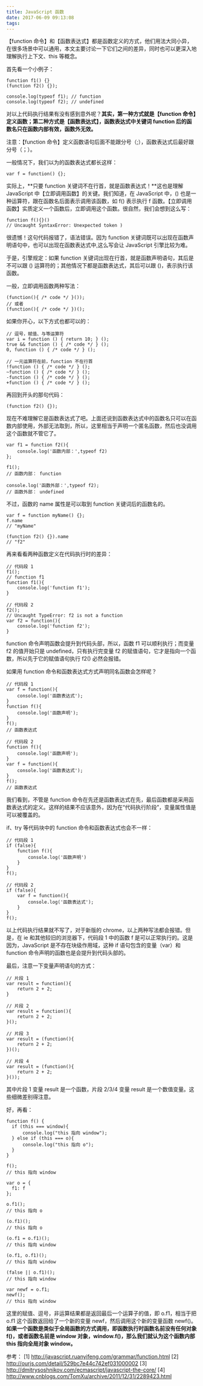 ```yaml
---
title: JavaScript 函数
date: 2017-06-09 09:13:08
tags:
---
```


【function 命令】和【函数表达式】都是函数定义的方式，他们用法大同小异，在很多场景中可以通用，本文主要讨论一下它们之间的差异，同时也可以更深入地理解执行上下文、this 等概念。

<!-- more -->

首先看一个小例子：

```
function f1() {}
(function f2() {});

console.log(typeof f1); // function
console.log(typeof f2); // undefined
```

对以上代码执行结果有没有感到意外呢？**其实，第一种方式就是【function 命令】定义函数；第二种方式是【函数表达式】，函数表达式中关键词 function 后的函数名只在函数内部有效，函数外无效。**

注意：【function 命令】定义函数语句后面不能跟分号（;），函数表达式后最好跟分号（；）。

一般情况下，我们以为的函数表达式都长这样：

```
var f = function() {};
```

实际上，**只要 function 关键词不在行首，就是函数表达式！**这也是理解 JavaScript 中【立即调用函数】的关键。我们知道，在 JavaScript 中，() 也是一种运算符，跟在函数名后面表示调用该函数，如 f() 表示执行 f 函数。【立即调用函数】实质定义一个函数后，立即调用这个函数。很自然，我们会想到这么写：

```
function f(){}()
// Uncaught SyntaxError: Unexpected token )
```

很遗憾！这句代码报错了，语法错误。因为 function 关键词既可以出现在函数声明语句中，也可以出现在函数表达式中,这么写会让 JavaScript 引擎比较为难。

于是，引擎规定：如果 function 关键词出现在行首，就是函数声明语句，其后是不可以跟 () 运算符的；其他情况下都是函数表达式，其后可以跟 ()，表示执行该函数。

一般，立即调用函数两种写法：

```
(function(){ /* code */ }());
// 或者
(function(){ /* code */ })();
```

如果你开心，以下方式也都可以的：

```
// 逗号，赋值、与等运算符
var i = function () { return 10; } ();
true && function () { /* code */ } ();
0, function () { /* code */ } ();

// 一元运算符在前，function 不在行首
!function () { /* code */ } ();
~function () { /* code */ } ();
-function () { /* code */ } ();
+function () { /* code */ } ();
```

再回到开头的那句代码：

```
(function f2() {});
```

现在不难理解它是函数表达式了吧。上面还说到函数表达式中的函数名只可以在函数内部使用，外部无法取到，所以，这里相当于声明一个匿名函数，然后也没调用这个函数就不管它了。

```
var f1 = function f2(){
    console.log('函数内部：',typeof f2)
};

f1();
// 函数内部： function

console.log('函数外部：',typeof f2);
// 函数外部： undefined
```

不过，函数的 name 属性是可以取到 function 关键词后的函数名的。

```
var f = function myName() {};
f.name 
// "myName"

(function f2() {}).name
// "f2"
```

再来看看两种函数定义在代码执行时的差异：

```
// 代码段 1
f1();
// function f1
function f1(){
    console.log('function f1');
}

// 代码段 2
f2();
// Uncaught TypeError: f2 is not a function
var f2 = function(){
    console.log('function f2');
}
```

function 命令声明函数会提升到代码头部，所以，函数 f1 可以顺利执行；而变量 f2 的值开始只是 undefined，只有执行完变量 f2 的赋值语句，它才是指向一个函数，所以先于它的赋值语句执行 f2() 必然会报错。

如果用 function 命令和函数表达式方式声明同名函数会怎样呢？

```
// 代码段 1
var f = function(){
    console.log('函数表达式');
}
function f(){
    console.log('函数声明');
}
f();
// 函数表达式

// 代码段 2
function f(){
    console.log('函数声明');
}
var f = function(){
    console.log('函数表达式');
}
f();
// 函数表达式
```

我们看到，不管是 function 命令在先还是函数表达式在先，最后函数都是采用函数表达式的定义。这样的结果不应该意外，因为在“代码执行阶段”，变量属性值是可以被覆盖的。

if、try 等代码块中的 function 命令和函数表达式也会不一样：

```
// 代码段 1
if (false){
    function f(){
        console.log('函数声明')
    }
}
f(); 

// 代码段 2
if (false){
    var f = function(){
        console.log('函数表达式');
    }
}
f();
```

以上代码执行结果就不写了，对于新版的 chrome，以上两种写法都会报错。但是，在 ie 和其他较旧的浏览器下，代码段 1 中的函数 f 是可以正常执行的。这是因为，JavaScript 是不存在块级作用域，这种 if 语句包含的变量（var）和 function 命令声明的函数也是会提升到代码头部的。

最后，注意一下变量声明语句的方式：

```
// 片段 1
var result = function(){
    return 2 + 2;
}

// 片段 2
var result = function(){
    return 2 + 2;
}();

// 片段 3
var result = (function(){
    return 2 + 2;
})();

// 片段 4
var result = (function(){
    return 2 + 2;
}());
```

其中片段 1 变量 result 是一个函数，片段 2/3/4 变量 result 是一个数值变量。这些细微差别得注意。

好，再看：

```
function f() {
  if (this === window){
      console.log("this 指向 window");
  } else if (this === o){
      console.log("this 指向 o");
  }
}

f(); 
// this 指向 window

var o = {
  f1: f
};

o.f1(); 
// this 指向 o

(o.f1)(); 
// this 指向 o

(o.f1 = o.f1)(); 
// this 指向 window

(o.f1, o.f1)(); 
// this 指向 window

(false || o.f1)(); 
// this 指向 window

var newf = o.f1;
newf(); 
// this 指向 window
```

这里的赋值、逗号，非运算结果都是返回最后一个运算子的值，即 o.f1，相当于把 o.f1 这个函数返回给了一个新的变量 newf，然后调用这个新的变量函数 newf()。**如果一个函数是类似于全局函数的方式调用，即函数执行时函数名前没有任何对象 f()，或者函数名前是 window 对象，window.f()，那么我们就认为这个函数内部 this 指向全局对象 window。**

参考：
[1] http://javascript.ruanyifeng.com/grammar/function.html
[2] http://ourjs.com/detail/529bc7e44c742ef031000002
[3] http://dmitrysoshnikov.com/ecmascript/javascript-the-core/
[4] http://www.cnblogs.com/TomXu/archive/2011/12/31/2289423.html